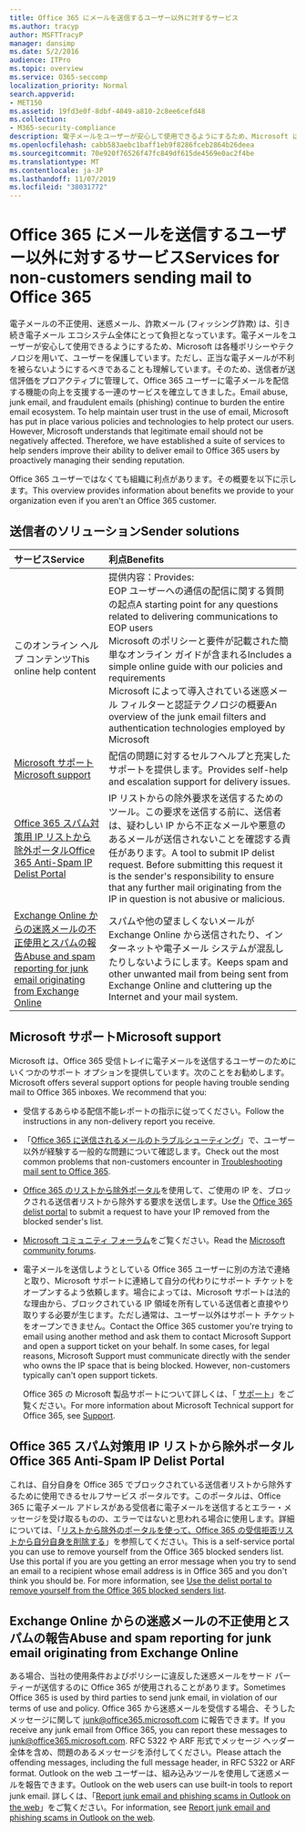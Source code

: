 ```yaml
---
title: Office 365 にメールを送信するユーザー以外に対するサービス
ms.author: tracyp
author: MSFTTracyP
manager: dansimp
ms.date: 5/2/2016
audience: ITPro
ms.topic: overview
ms.service: O365-seccomp
localization_priority: Normal
search.appverid:
- MET150
ms.assetid: 19fd3e0f-8dbf-4049-a810-2c8ee6cefd48
ms.collection:
- M365-security-compliance
description: 電子メールをユーザーが安心して使用できるようにするため、Microsoft は各種ポリシーやテクノロジを用いて、ユーザーを保護しています。
ms.openlocfilehash: cabb583aebc1baff1eb9f8286fceb2864b26deea
ms.sourcegitcommit: 70e920f76526f47fc849df615de4569e0ac2f4be
ms.translationtype: MT
ms.contentlocale: ja-JP
ms.lasthandoff: 11/07/2019
ms.locfileid: "38031772"
---
```

# <a name="services-for-non-customers-sending-mail-to-office-365"></a><span data-ttu-id="36a16-103">Office 365 にメールを送信するユーザー以外に対するサービス</span><span class="sxs-lookup"><span data-stu-id="36a16-103">Services for non-customers sending mail to Office 365</span></span>

<span data-ttu-id="36a16-p101">電子メールの不正使用、迷惑メール、詐欺メール (フィッシング詐欺) は、引き続き電子メール エコシステム全体にとって負担となっています。電子メールをユーザーが安心して使用できるようにするため、Microsoft は各種ポリシーやテクノロジを用いて、ユーザーを保護しています。ただし、正当な電子メールが不利を被らないようにするべきであることも理解しています。そのため、送信者が送信評価をプロアクティブに管理して、Office 365 ユーザーに電子メールを配信する機能の向上を支援する一連のサービスを確立してきました。</span><span class="sxs-lookup"><span data-stu-id="36a16-p101">Email abuse, junk email, and fraudulent emails (phishing) continue to burden the entire email ecosystem. To help maintain user trust in the use of email, Microsoft has put in place various policies and technologies to help protect our users. However, Microsoft understands that legitimate email should not be negatively affected. Therefore, we have established a suite of services to help senders improve their ability to deliver email to Office 365 users by proactively managing their sending reputation.</span></span>

<span data-ttu-id="36a16-108">Office 365 ユーザーではなくても組織に利点があります。その概要を以下に示します。</span><span class="sxs-lookup"><span data-stu-id="36a16-108">This overview provides information about benefits we provide to your organization even if you aren't an Office 365 customer.</span></span>

## <a name="sender-solutions"></a><span data-ttu-id="36a16-109">送信者のソリューション</span><span class="sxs-lookup"><span data-stu-id="36a16-109">Sender solutions</span></span>

|<span data-ttu-id="36a16-110">**サービス**</span><span class="sxs-lookup"><span data-stu-id="36a16-110">**Service**</span></span>|<span data-ttu-id="36a16-111">**利点**</span><span class="sxs-lookup"><span data-stu-id="36a16-111">**Benefits**</span></span>|
|:-----|:-----|
|<span data-ttu-id="36a16-112">このオンライン ヘルプ コンテンツ</span><span class="sxs-lookup"><span data-stu-id="36a16-112">This online help content</span></span>| <span data-ttu-id="36a16-113">提供内容：</span><span class="sxs-lookup"><span data-stu-id="36a16-113">Provides:</span></span>  <br/>  <span data-ttu-id="36a16-114">EOP ユーザーへの通信の配信に関する質問の起点</span><span class="sxs-lookup"><span data-stu-id="36a16-114">A starting point for any questions related to delivering communications to EOP users</span></span>  <br/>  <span data-ttu-id="36a16-115">Microsoft のポリシーと要件が記載された簡単なオンライン ガイドが含まれる</span><span class="sxs-lookup"><span data-stu-id="36a16-115">Includes a simple online guide with our policies and requirements</span></span>  <br/>  <span data-ttu-id="36a16-116">Microsoft によって導入されている迷惑メール フィルターと認証テクノロジの概要</span><span class="sxs-lookup"><span data-stu-id="36a16-116">An overview of the junk email filters and authentication technologies employed by Microsoft</span></span>|
|[<span data-ttu-id="36a16-117">Microsoft サポート</span><span class="sxs-lookup"><span data-stu-id="36a16-117">Microsoft support</span></span>](#microsoft-support)|<span data-ttu-id="36a16-118">配信の問題に対するセルフヘルプと充実したサポートを提供します。</span><span class="sxs-lookup"><span data-stu-id="36a16-118">Provides self-help and escalation support for delivery issues.</span></span>|
|[<span data-ttu-id="36a16-119">Office 365 スパム対策用 IP リストから除外ポータル</span><span class="sxs-lookup"><span data-stu-id="36a16-119">Office 365 Anti-Spam IP Delist Portal</span></span>](#office-365-anti-spam-ip-delist-portal)|<span data-ttu-id="36a16-p102">IP リストからの除外要求を送信するためのツール。この要求を送信する前に、送信者は、疑わしい IP から不正なメールや悪意のあるメールが送信されないことを確認する責任があります。</span><span class="sxs-lookup"><span data-stu-id="36a16-p102">A tool to submit IP delist request. Before submitting this request it is the sender's responsibility to ensure that any further mail originating from the IP in question is not abusive or malicious.</span></span>|
|[<span data-ttu-id="36a16-122">Exchange Online からの迷惑メールの不正使用とスパムの報告</span><span class="sxs-lookup"><span data-stu-id="36a16-122">Abuse and spam reporting for junk email originating from Exchange Online</span></span>](#abuse-and-spam-reporting-for-junk-email-originating-from-exchange-online)|<span data-ttu-id="36a16-123">スパムや他の望ましくないメールが Exchange Online から送信されたり、インターネットや電子メール システムが混乱したりしないようにします。</span><span class="sxs-lookup"><span data-stu-id="36a16-123">Keeps spam and other unwanted mail from being sent from Exchange Online and cluttering up the Internet and your mail system.</span></span>|

## <a name="microsoft-support"></a><span data-ttu-id="36a16-124">Microsoft サポート</span><span class="sxs-lookup"><span data-stu-id="36a16-124">Microsoft support</span></span>

<span data-ttu-id="36a16-p103">Microsoft は、Office 365 受信トレイに電子メールを送信するユーザーのためにいくつかのサポート オプションを提供しています。次のことをお勧めします。</span><span class="sxs-lookup"><span data-stu-id="36a16-p103">Microsoft offers several support options for people having trouble sending mail to Office 365 inboxes. We recommend that you:</span></span>

- <span data-ttu-id="36a16-127">受信するあらゆる配信不能レポートの指示に従ってください。</span><span class="sxs-lookup"><span data-stu-id="36a16-127">Follow the instructions in any non-delivery report you receive.</span></span>

- <span data-ttu-id="36a16-128">「[Office 365 に送信されるメールのトラブルシューティング](troubleshooting-mail-sent-to-office-365.md)」で、ユーザー以外が経験する一般的な問題について確認します。</span><span class="sxs-lookup"><span data-stu-id="36a16-128">Check out the most common problems that non-customers encounter in [Troubleshooting mail sent to Office 365](troubleshooting-mail-sent-to-office-365.md).</span></span>

- <span data-ttu-id="36a16-129">[Office 365 のリストから除外ポータル](https://sender.office.com)を使用して、ご使用の IP を、ブロックされる送信者リストから除外する要求を送信します。</span><span class="sxs-lookup"><span data-stu-id="36a16-129">Use the [Office 365 delist portal](https://sender.office.com) to submit a request to have your IP removed from the blocked sender's list.</span></span>

- <span data-ttu-id="36a16-130">[Microsoft コミュニティ フォーラム](https://community.office365.com/f/)をご覧ください。</span><span class="sxs-lookup"><span data-stu-id="36a16-130">Read the [Microsoft community forums](https://community.office365.com/f/).</span></span>

- <span data-ttu-id="36a16-p104">電子メールを送信しようとしている Office 365 ユーザーに別の方法で連絡と取り、Microsoft サポートに連絡して自分の代わりにサポート チケットをオープンするよう依頼します。場合によっては、Microsoft サポートは法的な理由から、ブロックされている IP 領域を所有している送信者と直接やり取りする必要が生じます。ただし通常は、ユーザー以外はサポート チケットをオープンできません。</span><span class="sxs-lookup"><span data-stu-id="36a16-p104">Contact the Office 365 customer you're trying to email using another method and ask them to contact Microsoft Support and open a support ticket on your behalf. In some cases, for legal reasons, Microsoft Support must communicate directly with the sender who owns the IP space that is being blocked. However, non-customers typically can't open support tickets.</span></span>

  <span data-ttu-id="36a16-134">Office 365 の Microsoft 製品サポートについて詳しくは、「 [サポート](https://technet.microsoft.com/library/office-365-support.aspx)」をご覧ください。</span><span class="sxs-lookup"><span data-stu-id="36a16-134">For more information about Microsoft Technical support for Office 365, see [Support](https://technet.microsoft.com/library/office-365-support.aspx).</span></span>

## <a name="office-365-anti-spam-ip-delist-portal"></a><span data-ttu-id="36a16-135">Office 365 スパム対策用 IP リストから除外ポータル</span><span class="sxs-lookup"><span data-stu-id="36a16-135">Office 365 Anti-Spam IP Delist Portal</span></span>

<span data-ttu-id="36a16-p105">これは、自分自身を Office 365 でブロックされている送信者リストから除外するために使用できるセルフサービス ポータルです。このポータルは、Office 365 に電子メール アドレスがある受信者に電子メールを送信するとエラー・メッセージを受け取るものの、エラーではないと思われる場合に使用します。詳細については、「[リストから除外のポータルを使って、Office 365 の受信拒否リストから自分自身を削除する](use-the-delist-portal-to-remove-yourself-from-the-office-365-blocked-senders-lis.md)」を参照してください。</span><span class="sxs-lookup"><span data-stu-id="36a16-p105">This is a self-service portal you can use to remove yourself from the Office 365 blocked senders list. Use this portal if you are you getting an error message when you try to send an email to a recipient whose email address is in Office 365 and you don't think you should be. For more information, see [Use the delist portal to remove yourself from the Office 365 blocked senders list](use-the-delist-portal-to-remove-yourself-from-the-office-365-blocked-senders-lis.md).</span></span>

## <a name="abuse-and-spam-reporting-for-junk-email-originating-from-exchange-online"></a><span data-ttu-id="36a16-139">Exchange Online からの迷惑メールの不正使用とスパムの報告</span><span class="sxs-lookup"><span data-stu-id="36a16-139">Abuse and spam reporting for junk email originating from Exchange Online</span></span>

<span data-ttu-id="36a16-140">ある場合、当社の使用条件およびポリシーに違反した迷惑メールをサード パーティーが送信するのに Office 365 が使用されることがあります。</span><span class="sxs-lookup"><span data-stu-id="36a16-140">Sometimes Office 365 is used by third parties to send junk email, in violation of our terms of use and policy.</span></span> <span data-ttu-id="36a16-141">Office 365 から迷惑メールを受信する場合、そうしたメッセージに関して [junk@office365.microsoft.com](mailto:junk@office365.microsoft.com) に報告できます。</span><span class="sxs-lookup"><span data-stu-id="36a16-141">If you receive any junk email from Office 365, you can report these messages to [junk@office365.microsoft.com](mailto:junk@office365.microsoft.com).</span></span> <span data-ttu-id="36a16-142">RFC 5322 や ARF 形式でメッセージ ヘッダー全体を含め、問題のあるメッセージを添付してください。</span><span class="sxs-lookup"><span data-stu-id="36a16-142">Please attach the offending messages, including the full message header, in RFC 5322 or ARF format.</span></span> <span data-ttu-id="36a16-143">Outlook on the web ユーザーは、組み込みツールを使用して迷惑メールを報告できます。</span><span class="sxs-lookup"><span data-stu-id="36a16-143">Outlook on the web users can use built-in tools to report junk email.</span></span> <span data-ttu-id="36a16-144">詳しくは、「[Report junk email and phishing scams in Outlook on the web](report-junk-email-and-phishing-scams-in-outlook-on-the-web-eop.md)」をご覧ください。</span><span class="sxs-lookup"><span data-stu-id="36a16-144">For information, see [Report junk email and phishing scams in Outlook on the web](report-junk-email-and-phishing-scams-in-outlook-on-the-web-eop.md).</span></span>
